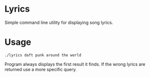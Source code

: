 # Lyrics
Simple command line utility for displaying song lyrics.
# Usage
`./lyrics daft punk around the world`

Program always displays the first result it finds. If the wrong lyrics are
returned use a more specific query.
